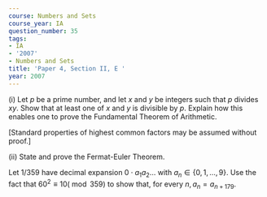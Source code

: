 ```yaml
---
course: Numbers and Sets
course_year: IA
question_number: 35
tags:
- IA
- '2007'
- Numbers and Sets
title: 'Paper 4, Section II, E '
year: 2007
---
```




(i) Let $p$ be a prime number, and let $x$ and $y$ be integers such that $p$ divides $x y$. Show that at least one of $x$ and $y$ is divisible by $p$. Explain how this enables one to prove the Fundamental Theorem of Arithmetic.

[Standard properties of highest common factors may be assumed without proof.]

(ii) State and prove the Fermat-Euler Theorem.

Let $1 / 359$ have decimal expansion $0 \cdot a_{1} a_{2} \ldots$ with $a_{n} \in\{0,1, \ldots, 9\}$. Use the fact that $60^{2} \equiv 10(\bmod 359)$ to show that, for every $n, a_{n}=a_{n+179}$.